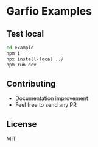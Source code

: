 # Garfio Examples

## Test local

```bash
cd example
npm i
npx install-local ../
npm run dev
```

## Contributing

- Documentation improvement
- Feel free to send any PR

## License

MIT
